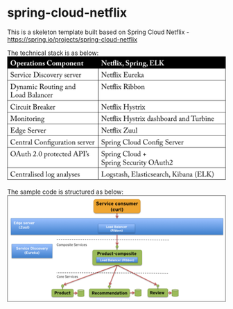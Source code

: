 # spring-cloud-netflix

This is a skeleton template built based on Spring Cloud Netflix - https://spring.io/projects/spring-cloud-netflix

The technical stack is as below:
![alt text](https://github.com/tintinrevient/spring-cloud-netflix/blob/master/mapping-table.png)

The sample code is structured as below:
![alt text](https://github.com/tintinrevient/spring-cloud-netflix/blob/master/system-landscape.png)
